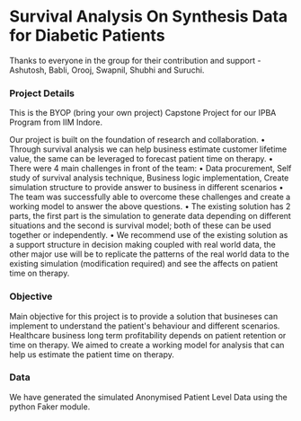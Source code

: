 # Survival Analysis On Synthesis Data for Diabetic Patients

Thanks to everyone in the group for their contribution and support - Ashutosh, Babli, Orooj, Swapnil, Shubhi and Suruchi.

### Project Details

This is the BYOP (bring your own project) Capstone Project for our IPBA Program from IIM Indore.

Our project is built on the foundation of research and collaboration.
• Through survival analysis we can help business estimate customer lifetime value, the same can be leveraged to forecast patient time on therapy.
• There were 4 main challenges in front of the team:
• Data procurement, Self study of survival analysis technique, Business logic implementation, Create simulation
structure to provide answer to business in different scenarios
• The team was successfully able to overcome these challenges and create a working model to answer the above questions.
• The existing solution has 2 parts, the first part is the simulation to generate data depending on different situations and the second is survival model; both of these can be used together or independently.
• We recommend use of the existing solution as a support structure in decision making coupled with real world data, the other major use will be to replicate the patterns of the real world data to the existing simulation (modification required) and see the affects on patient time on therapy.

### Objective

Main objective for this project is to provide a solution that busineses can implement to understand the patient's behaviour and different scenarios. Healthcare business long term profitability depends on patient retention or time on therapy. We aimed to create a working model for analysis that can help us estimate the patient time on therapy.

### Data

We have generated the simulated Anonymised Patient Level Data using the python Faker module.


